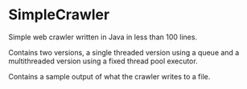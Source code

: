 # SimpleCrawler
Simple web crawler written in Java in less than 100 lines.

Contains two versions, a single threaded version using a queue and a multithreaded version using a fixed thread pool executor.

Contains a sample output of what the crawler writes to a file.
